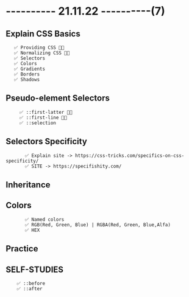 # ---------- 21.11.22 ----------(7)

## Explain CSS Basics

       ✅ Providing CSS 👍🏻
       ✅ Normalizing CSS 👍🏻
       ✅ Selectors
       ✅ Colors
       ✅ Gradients
       ✅ Borders
       ✅ Shadows

## Pseudo-element Selectors

         ✅ ::first-latter 👍🏻
         ✅ ::first-line 👍🏻
         ✅ ::selection

## Selectors Specificity

           ✅ Explain site -> https://css-tricks.com/specifics-on-css-specificity/
           ✅ SITE -> https://specifishity.com/

## Inheritance

## Colors

           ✅ Named colors
           ✅ RGB(Red, Green, Blue) | RGBA(Red, Green, Blue,Alfa)
           ✅ HEX

## Practice

## SELF-STUDIES

        ✅ ::before
        ✅ ::after
